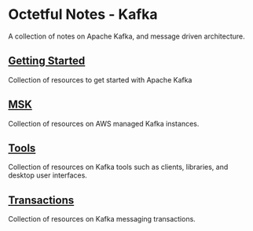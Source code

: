 # Octetful Notes - Kafka

A collection of notes on Apache Kafka, and message driven architecture.

## [Getting Started](gettingstarted/index.md)
Collection of resources to get started with Apache Kafka

## [MSK](msk/index.md)
Collection of resources on AWS managed Kafka instances.

## [Tools](tools/index.md)
Collection of resources on Kafka tools such as clients, libraries, and desktop user interfaces.

## [Transactions](tx/index.md)
Collection of resources on Kafka messaging transactions.
